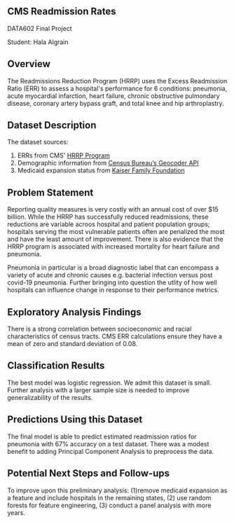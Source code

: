 ## CMS Readmission Rates
DATA602 Final Project

Student: Hala Algrain

## Overview

The Readmissions Reduction Program (HRRP) uses the Excess Readmission Ratio (ERR) to assess a hospital's performance for 6 conditions: pneumonia, acute myocardial infarction, heart failure, chronic obstructive pulmondary disease, coronary artery bypass graft, and total knee and hip arthroplastry.

## Dataset Description
The dataset sources:

1. ERRs from CMS' [HRRP Program](https://www.cms.gov/Medicare/Medicare-Fee-for-Service-Payment/AcuteInpatientPPS/Readmissions-Reduction-Program)
2. Demographic information from [Census Bureau’s Geocoder API](https://geocoding.geo.census.gov/)
3. Medicaid expansion status from [Kaiser Family Foundation](https://www.kff.org/medicaid/issue-brief/status-of-state-medicaid-expansion-decisions-interactive-map/)

## Problem Statement
Reporting quality measures is very costly with an annual cost of over $15 billion. While the HRRP has successfully reduced readmissions, these reductions are variable acroos hospital and patient population groups; hospitals serving the most vulnerable patients often are penalized the most and have the least amount of improvement. There is also evidence that the HRRP program is associated with increased mortality for heart failure and pneumonia.

Pneumonia in particular is a broad diagnostic label that can encompass a variety of acute and chronic causes e.g. bacterial infection versus post covid-19 pneumonia. Further bringing into question the utlity of how well hospitals can influence change in response to their performance metrics.

## Exploratory Analysis Findings
There is a strong correlation between socioeconomic and racial characteristics of census tracts. CMS ERR calculations ensure they have a mean of zero and standard deviation of 0.08.

## Classification Results
The best model was logistic regression. We admit this dataset is small. Further analysis with a larger sample size is needed to improve generalizability of the results.

## Predictions Using this Dataset
The final model is able to predict estimated readmission ratios for pneumonia with 67% accuracy on a test dataset. There was a modest benefit to adding Principal Component Analysis to preprocess the data.

## Potential Next Steps and Follow-ups
To improve upon this preliminary analysis: (1)remove medicaid expansion as a feature and include hospitals in the remaining states, (2) use random forests for feature engineering, (3) conduct a panel analysis with more years.

